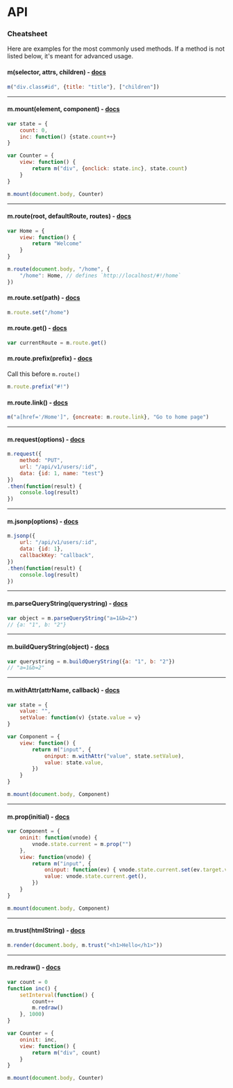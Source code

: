 # API

### Cheatsheet

Here are examples for the most commonly used methods. If a method is not listed below, it's meant for advanced usage.

#### m(selector, attrs, children) - [docs](hyperscript.md)

```javascript
m("div.class#id", {title: "title"}, ["children"])
```

---

#### m.mount(element, component) - [docs](mount.md)

```javascript
var state = {
	count: 0,
	inc: function() {state.count++}
}

var Counter = {
	view: function() {
		return m("div", {onclick: state.inc}, state.count)
	}
}

m.mount(document.body, Counter)
```

---

#### m.route(root, defaultRoute, routes) - [docs](route.md)

```javascript
var Home = {
	view: function() {
		return "Welcome"
	}
}

m.route(document.body, "/home", {
	"/home": Home, // defines `http://localhost/#!/home`
})
```

#### m.route.set(path) - [docs](route.md#mrouteset)

```javascript
m.route.set("/home")
```

#### m.route.get() - [docs](route.md#mrouteget)

```javascript
var currentRoute = m.route.get()
```

#### m.route.prefix(prefix) - [docs](route.md#mrouteprefix)

Call this before `m.route()`

```javascript
m.route.prefix("#!")
```

#### m.route.link() - [docs](route.md#mroutelink)

```javascript
m("a[href='/Home']", {oncreate: m.route.link}, "Go to home page")
```

---

#### m.request(options) - [docs](request.md)

```javascript
m.request({
	method: "PUT",
	url: "/api/v1/users/:id",
	data: {id: 1, name: "test"}
})
.then(function(result) {
	console.log(result)
})
```

---

#### m.jsonp(options) - [docs](jsonp.md)

```javascript
m.jsonp({
	url: "/api/v1/users/:id",
	data: {id: 1},
	callbackKey: "callback",
})
.then(function(result) {
	console.log(result)
})
```

---

#### m.parseQueryString(querystring) - [docs](parseQueryString.md)

```javascript
var object = m.parseQueryString("a=1&b=2")
// {a: "1", b: "2"}
```

---

#### m.buildQueryString(object) - [docs](buildQueryString.md)

```javascript
var querystring = m.buildQueryString({a: "1", b: "2"})
// "a=1&b=2"
```

---

#### m.withAttr(attrName, callback) - [docs](withAttr.md)

```javascript
var state = {
	value: "",
	setValue: function(v) {state.value = v}
}

var Component = {
	view: function() {
		return m("input", {
			oninput: m.withAttr("value", state.setValue),
			value: state.value,
		})
	}
}

m.mount(document.body, Component)
```

---

#### m.prop(initial) - [docs](prop.md)

```javascript
var Component = {
	oninit: function(vnode) {
		vnode.state.current = m.prop("")
	},
	view: function(vnode) {
		return m("input", {
			oninput: function(ev) { vnode.state.current.set(ev.target.value) },
			value: vnode.state.current.get(),
		})
	}
}

m.mount(document.body, Component)
```

---

#### m.trust(htmlString) - [docs](trust.md)

```javascript
m.render(document.body, m.trust("<h1>Hello</h1>"))
```

---

#### m.redraw() - [docs](redraw.md)

```javascript
var count = 0
function inc() {
	setInterval(function() {
		count++
		m.redraw()
	}, 1000)
}

var Counter = {
	oninit: inc,
	view: function() {
		return m("div", count)
	}
}

m.mount(document.body, Counter)
```
